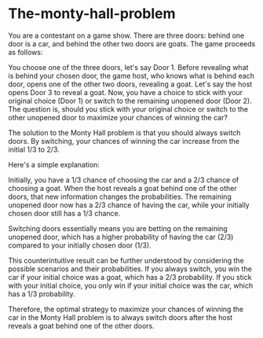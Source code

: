 # The-monty-hall-problem
You are a contestant on a game show. There are three doors: behind one door is a car, and behind the other two doors are goats. The game proceeds as follows:

You choose one of the three doors, let's say Door 1.
Before revealing what is behind your chosen door, the game host, who knows what is behind each door, opens one of the other two doors, revealing a goat. Let's say the host opens Door 3 to reveal a goat.
Now, you have a choice to stick with your original choice (Door 1) or switch to the remaining unopened door (Door 2).
The question is, should you stick with your original choice or switch to the other unopened door to maximize your chances of winning the car?

The solution to the Monty Hall problem is that you should always switch doors. By switching, your chances of winning the car increase from the initial 1/3 to 2/3.

Here's a simple explanation:

Initially, you have a 1/3 chance of choosing the car and a 2/3 chance of choosing a goat. When the host reveals a goat behind one of the other doors, that new information changes the probabilities. The remaining unopened door now has a 2/3 chance of having the car, while your initially chosen door still has a 1/3 chance.

Switching doors essentially means you are betting on the remaining unopened door, which has a higher probability of having the car (2/3) compared to your initially chosen door (1/3).

This counterintuitive result can be further understood by considering the possible scenarios and their probabilities. If you always switch, you win the car if your initial choice was a goat, which has a 2/3 probability. If you stick with your initial choice, you only win if your initial choice was the car, which has a 1/3 probability.

Therefore, the optimal strategy to maximize your chances of winning the car in the Monty Hall problem is to always switch doors after the host reveals a goat behind one of the other doors.
